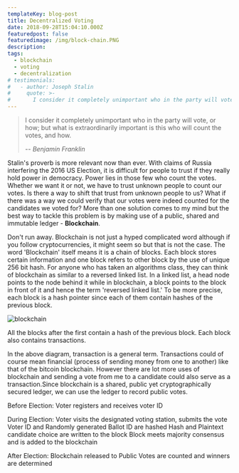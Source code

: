 ```yaml
---
templateKey: blog-post
title: Decentralized Voting
date: 2018-09-28T15:04:10.000Z
featuredpost: false
featuredimage: /img/block-chain.PNG
description: 
tags:
  - blockchain
  - voting
  - decentralization
# testimonials:
#   - author: Joseph Stalin
#     quote: >-
#       I consider it completely unimportant who in the party will vote, or how; but what is extraordinarily important is this who will count the votes, and how.
---
```


> I consider it completely unimportant who in the party will vote, or how; but what is extraordinarily important is this who will count the votes, and how.
>
> -- <cite>Benjamin Franklin</cite>

Stalin's proverb is more relevant now than ever. With claims of Russia interfering the 2016 US Election, it is difficult for people to trust if they really hold power in democracy. Power lies in those few who count the votes. Whether we want it or not, we have to trust unknown people to count our votes. Is there a way to shift that trust from unknown people to us? What if there was a way we could verify that our votes were indeed counted for the candidates we voted for? More than one solution comes to my mind but the best way to tackle this problem is by making use of a public, shared and immutable ledger - **Blockchain**.

Don't run away. Blockchain is not just a hyped complicated word although if you follow cryptocurrencies, it might seem so but that is not the case. The word 'Blockchain' itself means it is a chain of blocks. Each block stores certain information and one block refers to other block by the use of unique 256 bit hash. For anyone who has taken an algorithms class, they can think of blockchain as similar to a reversed linked list. In a linked list, a head node points to the node behind it while in blockchain, a block points to the block in front of it and hence the term 'reversed linked list.' To be more precise, each block is a hash pointer since each of them contain hashes of the previous block.

![blockchain](/img/block-chain.PNG)

All the blocks after the first contain a hash of the previous block. Each block also contains transactions. 



In the above diagram, transaction is a general term. Transactions could of course mean financial (process of sending money from one to another) like that of the bitcoin blockchain. However there are lot more uses of blockchain and sending a vote from me to a candidate could also serve as a transaction.Since blockchain is a shared, public yet cryptographically secured ledger, we can use the ledger to record public votes. 

Before Election:
Voter registers and receives voter ID

During Election:
Voter visits the designated voting station, submits the vote
Voter ID and Randomly generated Ballot ID are hashed
Hash and Plaintext candidate choice are written to the block
Block meets majority consensus and is added to the blockchain

After Election:
Blockchain released to Public
Votes are counted and winners are determined